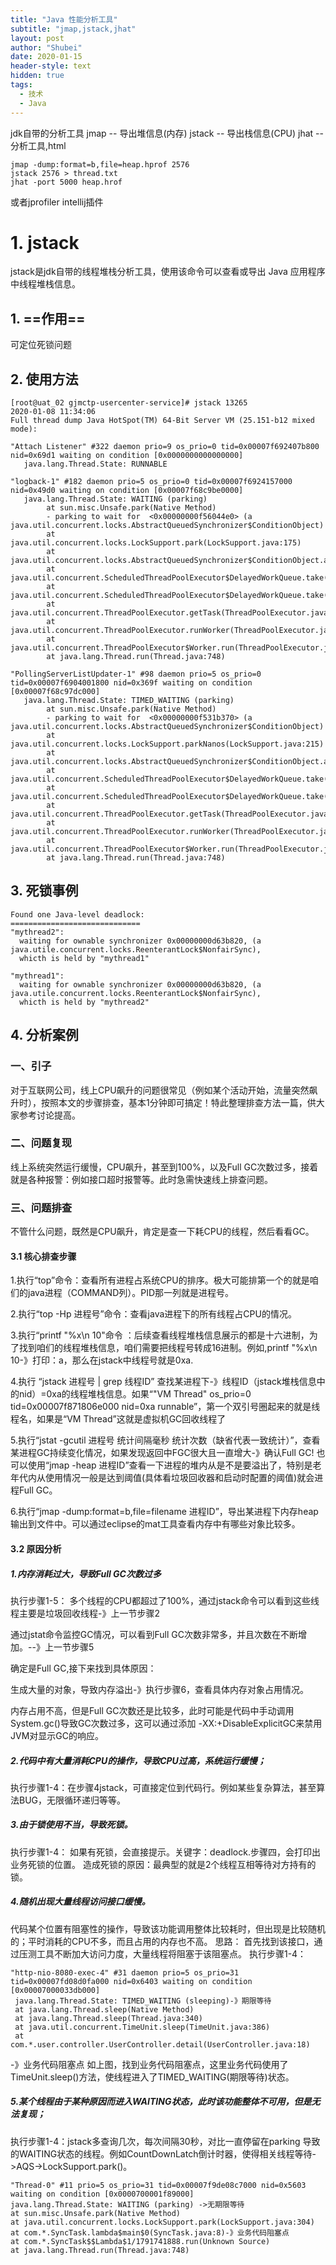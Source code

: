 ```yaml
---
title: "Java 性能分析工具"
subtitle: "jmap,jstack,jhat"
layout: post
author: "Shubei"
date: 2020-01-15
header-style: text
hidden: true
tags:
  - 技术  
  - Java  
---
```

jdk自带的分析工具
jmap -- 导出堆信息(内存)
jstack -- 导出栈信息(CPU)
jhat -- 分析工具,html
```
jmap -dump:format=b,file=heap.hprof 2576
jstack 2576 > thread.txt
jhat -port 5000 heap.hrof
```
或者jprofiler intellij插件

# 1. jstack
jstack是jdk自带的线程堆栈分析工具，使用该命令可以查看或导出 Java 应用程序中线程堆栈信息。

## 1. ==作用== 
可定位死锁问题

## 2. 使用方法
```
[root@uat_02 gjmctp-usercenter-service]# jstack 13265
2020-01-08 11:34:06
Full thread dump Java HotSpot(TM) 64-Bit Server VM (25.151-b12 mixed mode):

"Attach Listener" #322 daemon prio=9 os_prio=0 tid=0x00007f692407b800 nid=0x69d1 waiting on condition [0x0000000000000000]
   java.lang.Thread.State: RUNNABLE

"logback-1" #182 daemon prio=5 os_prio=0 tid=0x00007f6924157000 nid=0x49d0 waiting on condition [0x00007f68c9be0000]
   java.lang.Thread.State: WAITING (parking)
        at sun.misc.Unsafe.park(Native Method)
        - parking to wait for  <0x00000000f56044e0> (a java.util.concurrent.locks.AbstractQueuedSynchronizer$ConditionObject)
        at java.util.concurrent.locks.LockSupport.park(LockSupport.java:175)
        at java.util.concurrent.locks.AbstractQueuedSynchronizer$ConditionObject.await(AbstractQueuedSynchronizer.java:2039)
        at java.util.concurrent.ScheduledThreadPoolExecutor$DelayedWorkQueue.take(ScheduledThreadPoolExecutor.java:1081)
        at java.util.concurrent.ScheduledThreadPoolExecutor$DelayedWorkQueue.take(ScheduledThreadPoolExecutor.java:809)
        at java.util.concurrent.ThreadPoolExecutor.getTask(ThreadPoolExecutor.java:1074)
        at java.util.concurrent.ThreadPoolExecutor.runWorker(ThreadPoolExecutor.java:1134)
        at java.util.concurrent.ThreadPoolExecutor$Worker.run(ThreadPoolExecutor.java:624)
        at java.lang.Thread.run(Thread.java:748)

"PollingServerListUpdater-1" #98 daemon prio=5 os_prio=0 tid=0x00007f6904001800 nid=0x369f waiting on condition [0x00007f68c97dc000]
   java.lang.Thread.State: TIMED_WAITING (parking)
        at sun.misc.Unsafe.park(Native Method)
        - parking to wait for  <0x00000000f531b370> (a java.util.concurrent.locks.AbstractQueuedSynchronizer$ConditionObject)
        at java.util.concurrent.locks.LockSupport.parkNanos(LockSupport.java:215)
        at java.util.concurrent.locks.AbstractQueuedSynchronizer$ConditionObject.awaitNanos(AbstractQueuedSynchronizer.java:2078)
        at java.util.concurrent.ScheduledThreadPoolExecutor$DelayedWorkQueue.take(ScheduledThreadPoolExecutor.java:1093)
        at java.util.concurrent.ScheduledThreadPoolExecutor$DelayedWorkQueue.take(ScheduledThreadPoolExecutor.java:809)
        at java.util.concurrent.ThreadPoolExecutor.getTask(ThreadPoolExecutor.java:1074)
        at java.util.concurrent.ThreadPoolExecutor.runWorker(ThreadPoolExecutor.java:1134)
        at java.util.concurrent.ThreadPoolExecutor$Worker.run(ThreadPoolExecutor.java:624)
        at java.lang.Thread.run(Thread.java:748)

```

## 3. 死锁事例
```
Found one Java-level deadlock:
=============================
"mythread2":
  waiting for ownable synchronizer 0x00000000d63b820, (a java.utile.concurrent.locks.ReenterantLock$NonfairSync),
  whicth is held by "mythread1"

"mythread1":
  waiting for ownable synchronizer 0x00000000d63b820, (a java.utile.concurrent.locks.ReenterantLock$NonfairSync),
  whicth is held by "mythread2"  
```


## 4. 分析案例

### 一、引子
对于互联网公司，线上CPU飙升的问题很常见（例如某个活动开始，流量突然飙升时），按照本文的步骤排查，基本1分钟即可搞定！特此整理排查方法一篇，供大家参考讨论提高。
### 二、问题复现
线上系统突然运行缓慢，CPU飙升，甚至到100%，以及Full GC次数过多，接着就是各种报警：例如接口超时报警等。此时急需快速线上排查问题。
### 三、问题排查
不管什么问题，既然是CPU飙升，肯定是查一下耗CPU的线程，然后看看GC。
#### 3.1 核心排查步骤
1.执行“top”命令：查看所有进程占系统CPU的排序。极大可能排第一个的就是咱们的java进程（COMMAND列）。PID那一列就是进程号。

2.执行“top -Hp 进程号”命令：查看java进程下的所有线程占CPU的情况。

3.执行“printf "%x\n 10"命令 ：后续查看线程堆栈信息展示的都是十六进制，为了找到咱们的线程堆栈信息，咱们需要把线程号转成16进制。例如,printf "%x\n 10-》打印：a，那么在jstack中线程号就是0xa.

4.执行 “jstack 进程号 | grep 线程ID” 查找某进程下-》线程ID（jstack堆栈信息中的nid）=0xa的线程堆栈信息。如果“"VM Thread" os_prio=0 tid=0x00007f871806e000 nid=0xa runnable”，第一个双引号圈起来的就是线程名，如果是“VM Thread”这就是虚拟机GC回收线程了

5.执行“jstat -gcutil 进程号 统计间隔毫秒 统计次数（缺省代表一致统计）”，查看某进程GC持续变化情况，如果发现返回中FGC很大且一直增大-》确认Full GC! 也可以使用“jmap -heap 进程ID”查看一下进程的堆内从是不是要溢出了，特别是老年代内从使用情况一般是达到阈值(具体看垃圾回收器和启动时配置的阈值)就会进程Full GC。

6.执行“jmap -dump:format=b,file=filename 进程ID”，导出某进程下内存heap输出到文件中。可以通过eclipse的mat工具查看内存中有哪些对象比较多。
#### 3.2 原因分析
##### 1.内存消耗过大，导致Full GC次数过多
执行步骤1-5：
多个线程的CPU都超过了100%，通过jstack命令可以看到这些线程主要是垃圾回收线程-》上一节步骤2

通过jstat命令监控GC情况，可以看到Full
GC次数非常多，并且次数在不断增加。--》上一节步骤5

确定是Full GC,接下来找到具体原因：

生成大量的对象，导致内存溢出-》执行步骤6，查看具体内存对象占用情况。

内存占用不高，但是Full GC次数还是比较多，此时可能是代码中手动调用 System.gc()导致GC次数过多，这可以通过添加 -XX:+DisableExplicitGC来禁用JVM对显示GC的响应。

##### 2.代码中有大量消耗CPU的操作，导致CPU过高，系统运行缓慢；
执行步骤1-4：在步骤4jstack，可直接定位到代码行。例如某些复杂算法，甚至算法BUG，无限循环递归等等。
##### 3.由于锁使用不当，导致死锁。
执行步骤1-4： 如果有死锁，会直接提示。关键字：deadlock.步骤四，会打印出业务死锁的位置。
造成死锁的原因：最典型的就是2个线程互相等待对方持有的锁。
##### 4.随机出现大量线程访问接口缓慢。
代码某个位置有阻塞性的操作，导致该功能调用整体比较耗时，但出现是比较随机的；平时消耗的CPU不多，而且占用的内存也不高。
思路：
首先找到该接口，通过压测工具不断加大访问力度，大量线程将阻塞于该阻塞点。
执行步骤1-4：
```
"http-nio-8080-exec-4" #31 daemon prio=5 os_prio=31 tid=0x00007fd08d0fa000 nid=0x6403 waiting on condition [0x00007000033db000]
 java.lang.Thread.State: TIMED_WAITING (sleeping)-》期限等待
 at java.lang.Thread.sleep(Native Method)
 at java.lang.Thread.sleep(Thread.java:340)
 at java.util.concurrent.TimeUnit.sleep(TimeUnit.java:386)
 at com.*.user.controller.UserController.detail(UserController.java:18)
 ```
 -》业务代码阻塞点
如上图，找到业务代码阻塞点，这里业务代码使用了TimeUnit.sleep()方法，使线程进入了TIMED_WAITING(期限等待)状态。
##### 5.某个线程由于某种原因而进入WAITING状态，此时该功能整体不可用，但是无法复现；
执行步骤1-4：jstack多查询几次，每次间隔30秒，对比一直停留在parking 导致的WAITING状态的线程。例如CountDownLatch倒计时器，使得相关线程等待->AQS->LockSupport.park()。
```
"Thread-0" #11 prio=5 os_prio=31 tid=0x00007f9de08c7000 nid=0x5603 waiting on condition [0x0000700001f89000] 
java.lang.Thread.State: WAITING (parking) ->无期限等待
at sun.misc.Unsafe.park(Native Method) 
at java.util.concurrent.locks.LockSupport.park(LockSupport.java:304) 
at com.*.SyncTask.lambda$main$0(SyncTask.java:8)-》业务代码阻塞点
at com.*.SyncTask$$Lambda$1/1791741888.run(Unknown Source) 
at java.lang.Thread.run(Thread.java:748)
```
